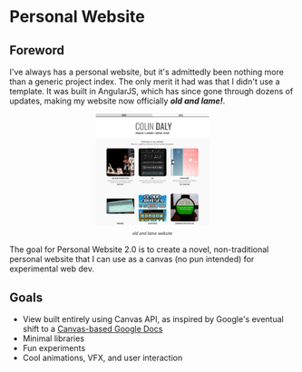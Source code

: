 # Personal Website

## Foreword
I've always has a personal website, but it's admittedly been nothing more than a generic project index. The only merit it had was that I didn't use a template. It was built in AngularJS, which has since gone through dozens of updates, making my website now officially ***old and lame!***.

<p align=center>
<img src=./img/personal_website_lame.PNG width='200'/>
<span style="font-size:0.5em"><br/><i>old and lame website</i></span>
</p>

The goal for Personal Website 2.0 is to create a novel, non-traditional personal website that I can use as a canvas (no pun intended) for experimental web dev.

## Goals

- View built entirely using Canvas API, as inspired by Google's eventual shift to a [Canvas-based Google Docs](https://workspaceupdates.googleblog.com/2021/05/Google-Docs-Canvas-Based-Rendering-Update.html)
- Minimal libraries
- Fun experiments
- Cool animations, VFX, and user interaction